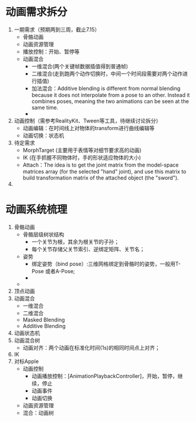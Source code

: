 # 动画需求拆分

1. 一期需求（预期两到三周，截止7.15）
   - 骨骼动画
   - 动画资源管理
   - 播放控制：开始、暂停等
   - 动画混合
     - 一维混合(两个关键帧数据插值得到普通帧)
     - 二维混合(走到跑两个动作切换时，中间一个时间段需要对两个动作进行插值)
     - 加法混合：Additive blending is different from normal blending because it does not interpolate from a pose to an other. Instead it combines poses, meaning the two animations can be seen at the same time. 
     - 
2. 动画控制（需参考RealityKit、Tween等工具，待继续讨论拆分）
   - 动画编辑：在时间线上对物体的transform进行曲线编辑等
   - 动画切换：状态机
3. 待定需求
   - MorphTarget (主要用于表情等对细节要求高的动画)
   - IK (在手抓握不同物体时，手的形状适应物体的大小)
   - Attach：The idea is to get the joint matrix from the model-space matrices array (for the selected "hand" joint), and use this matrix to build transformation matrix of the attached object (the "sword").
4. 

# 动画系统梳理

1. 骨骼动画
   - 骨骼层级树状结构
     - 一个关节为根，其余为根关节的子孙；
     - 每个关节存储父关节索引、逆绑定矩阵、关节名；
   - 姿势
     - 绑定姿势（bind pose）:三维网格绑定到骨骼时的姿势，一般用T-Pose 或者A-Pose;
     - 
   - 
2. 顶点动画
3. 动画混合
   - 一维混合
   - 二维混合
   - Masked Blending
   - Additive Blending
4. 动画状态机
5. 动画混合树
   - 动画对齐：两个动画在标准化时间(1s)的相同时间点上对齐；
6. IK
7. 对标Apple
   - 动画控制
     - 动画播放控制：[AnimationPlaybackController]，开始，暂停，继续，停止
     - 动画事件
     - 动画切换
   - 动画资源管理
   - 混合：动画树
